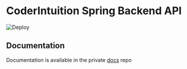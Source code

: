# CoderIntuition Spring Backend API
![Deploy](https://github.com/CoderIntuition/CoderIntuition-API/workflows/Deploy/badge.svg?branch=master)

## Documentation

Documentation is available in the private [docs](https://github.com/CoderIntuition/Docs) repo
